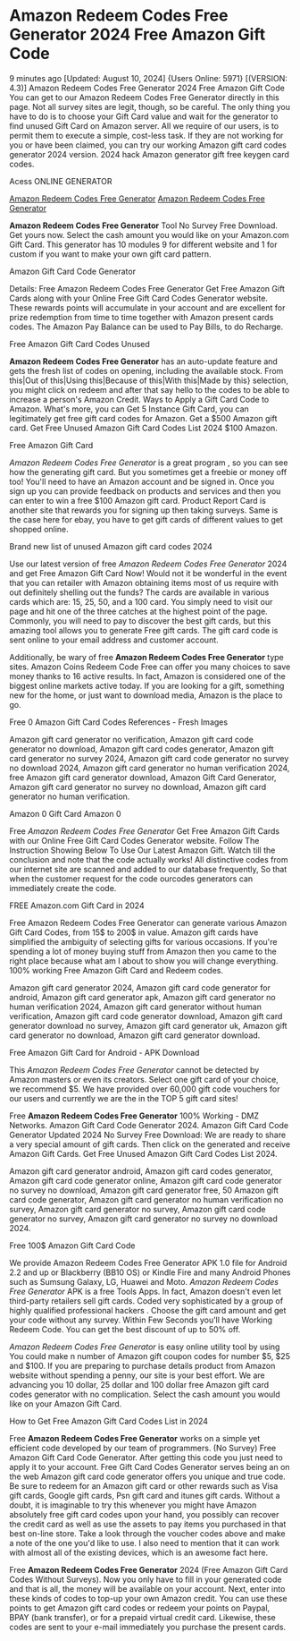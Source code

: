 # Amazon Redeem Codes Free Generator 2024 Free Amazon Gift Code

9 minutes ago [Updated: August 10, 2024] {Users Online: 5971} [(VERSION: 4.3)] Amazon Redeem Codes Free Generator 2024 Free Amazon Gift Code  You can get to our Amazon Redeem Codes Free Generator directly in this page. Not all survey sites are legit, though, so be careful. The only thing you have to do is to choose your Gift Card value and wait for the generator to find unused Gift Card on Amazon server. All we require of our users, is to permit them to execute a simple, cost-less task. If they are not working for you or have been claimed, you can try our working Amazon gift card codes generator 2024 version. 2024 hack Amazon generator gift free keygen card codes.

Acess ONLINE GENERATOR

[Amazon Redeem Codes Free Generator](http://tpdld.online/0ehwb6d)
[Amazon Redeem Codes Free Generator](http://tpdld.online/0ehwb6d)

**Amazon Redeem Codes Free Generator** Tool No Survey Free Download. Get yours now. Select the cash amount you would like on your Amazon.com Gift Card. This generator has 10 modules 9 for different website and 1 for custom if you want to make your own gift card pattern. 

Amazon Gift Card Code Generator

Details: Free Amazon Redeem Codes Free Generator Get Free Amazon Gift Cards along with your Online Free Gift Card Codes Generator website. These rewards points will accumulate in your account and are excellent for prize redemption from time to time together with Amazon present cards codes. The Amazon Pay Balance can be used to Pay Bills, to do Recharge.

Free Amazon Gift Card Codes Unused

**Amazon Redeem Codes Free Generator** has an auto-update feature and gets the fresh list of codes on opening, including the available stock. From this|Out of this|Using this|Because of this|With this|Made by this} selection, you might click on redeem and after that say hello to the codes to be able to increase a person's Amazon Credit. Ways to Apply a Gift Card Code to Amazon. What's more, you can Get 5 Instance Gift Card, you can legitimately get free gift card codes for Amazon. Get a $500 Amazon gift card. Get Free Unused Amazon Gift Card Codes List 2024 $100 Amazon.

Free Amazon Gift Card

*Amazon Redeem Codes Free Generator* is a great program , so you can see how the generating gift card. But you sometimes get a freebie or money off too! You'll need to have an Amazon account and be signed in. Once you sign up you can provide feedback on products and services and then you can enter to win a free $100 Amazon gift card. Product Report Card is another site that rewards you for signing up then taking surveys. Same is the case here for ebay, you have to get gift cards of different values to get shopped online. 

Brand new list of unused Amazon gift card codes 2024

Use our latest version of free *Amazon Redeem Codes Free Generator* 2024 and get Free Amazon Gift Card Now! Would not it be wonderful in the event that you can retailer with Amazon obtaining items most of us require with out definitely shelling out the funds? The cards are available in various cards which are: 15, 25, 50, and a 100 card. You simply need to visit our page and hit one of the three catches at the highest point of the page. Commonly, you will need to pay to discover the best gift cards, but this amazing tool allows you to generate Free gift cards. The gift card code is sent online to your email address and customer account.

Additionally, be wary of free **Amazon Redeem Codes Free Generator** type sites. Amazon Coins Redeem Code Free can offer you many choices to save money thanks to 16 active results. In fact, Amazon is considered one of the biggest online markets active today. If you are looking for a gift, something new for the home, or just want to download media, Amazon is the place to go.

Free 0 Amazon Gift Card Codes References - Fresh Images

Amazon gift card generator no verification, Amazon gift card code generator no download, Amazon gift card codes generator, Amazon gift card generator no survey 2024, Amazon gift card code generator no survey no download 2024, Amazon gift card generator no human verification 2024, free Amazon gift card generator download, Amazon Gift Card Generator, Amazon gift card generator no survey no download, Amazon gift card generator no human verification.

Amazon 0 Gift Card Amazon 0

Free *Amazon Redeem Codes Free Generator* Get Free Amazon Gift Cards with our Online Free Gift Card Codes Generator website. Follow The Instruction Showing Below To Use Our Latest Amazon Gift. Watch till the conclusion and note that the code actually works! All distinctive codes from our internet site are scanned and added to our database frequently, So that when the customer request for the code ourcodes generators can immediately create the code.

FREE Amazon.com Gift Card in 2024

Free Amazon Redeem Codes Free Generator can generate various Amazon Gift Card Codes, from 15$ to 200$ in value. Amazon gift cards have simplified the ambiguity of selecting gifts for various occasions. If you're spending a lot of money buying stuff from Amazon then you came to the right place because what am I about to show you will change everything. 100% working Free Amazon Gift Card and Redeem codes. 

Amazon gift card generator 2024, Amazon gift card code generator for android, Amazon gift card generator apk, Amazon gift card generator no human verification 2024, Amazon gift card generator without human verification, Amazon gift card code generator download, Amazon gift card generator download no survey, Amazon gift card generator uk, Amazon gift card generator no download, Amazon gift card generator download.

Free Amazon Gift Card for Android - APK Download

This *Amazon Redeem Codes Free Generator* cannot be detected by Amazon masters or even its creators. Select one gift card of your choice, we recommend $5. We have provided over 60,000 gift code vouchers for our users and currently we are the in the TOP 5 gift card sites!

Free **Amazon Redeem Codes Free Generator** 100% Working - DMZ Networks. Amazon Gift Card Code Generator 2024. Amazon Gift Card Code Generator Updated 2024 No Survey Free Download: We are ready to share a very special amount of gift cards. Then click on the generated and receive Amazon Gift Cards. Get Free Unused Amazon Gift Card Codes List 2024.

Amazon gift card generator android, Amazon gift card codes generator, Amazon gift card code generator online, Amazon gift card code generator no survey no download, Amazon gift card generator free, 50 Amazon gift card code generator, Amazon gift card generator no human verification no survey, Amazon gift card generator no survey, Amazon gift card code generator no survey, Amazon gift card generator no survey no download 2024.

Free 100$ Amazon Gift Card Code

We provide Amazon Redeem Codes Free Generator APK 1.0 file for Android 2.2 and up or Blackberry (BB10 OS) or Kindle Fire and many Android Phones such as Sumsung Galaxy, LG, Huawei and Moto. *Amazon Redeem Codes Free Generator* APK is a free Tools Apps. In fact, Amazon doesn't even let third-party retailers sell gift cards. Coded very sophisticated by a group of highly qualified professional hackers . Choose the gift card amount and get your code without any survey. Within Few Seconds you'll have Working Redeem Code. You can get the best discount of up to 50% off.

*Amazon Redeem Codes Free Generator* is easy online utility tool by using You could make n number of Amazon gift coupon codes for number $5, $25 and $100. If you are preparing to purchase details product from Amazon website without spending a penny, our site is your best effort. We are advancing you 10 dollar, 25 dollar and 100 dollar free Amazon gift card codes generator with no complication. Select the cash amount you would like on your Amazon Gift Card.

How to Get Free Amazon Gift Card Codes List in 2024

Free **Amazon Redeem Codes Free Generator** works on a simple yet efficient code developed by our team of programmers. (No Survey) Free Amazon Gift Card Code Generator. After getting this code you just need to apply it to your account. Free Gift Card Codes Generator serves being an on the web Amazon gift card code generator offers you unique and true code. Be sure to redeem for an Amazon gift card or other rewards such as Visa gift cards, Google gift cards, Psn gift card and itunes gift cards. Without a doubt, it is imaginable to try this whenever you might have Amazon absolutely free gift card codes upon your hand, you possibly can recover the credit card as well as use the assets to pay items you purchased in that best on-line store. Take a look through the voucher codes above and make a note of the one you'd like to use. I also need to mention that it can work with almost all of the existing devices, which is an awesome fact here.

Free **Amazon Redeem Codes Free Generator** 2024 (Free Amazon Gift Card Codes Without Surveys). Now you only have to fill in your generated code and that is all, the money will be available on your account. Next, enter into these kinds of codes to top-up your own Amazon credit. You can use these points to get Amazon gift card codes or redeem your points on Paypal, BPAY (bank transfer), or for a prepaid virtual credit card. Likewise, these codes are sent to your e-mail immediately you purchase the present cards.